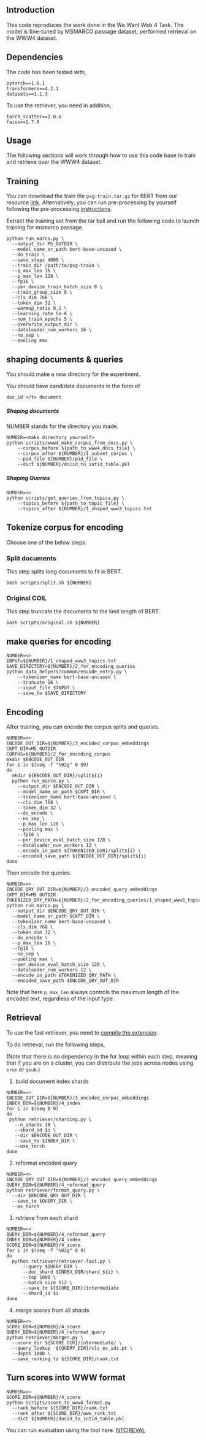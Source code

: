 ## Introduction
This code reproduces the work done in the We Want Web 4 Task.
The model is fine-tuned by MSMARCO passage dataset, performed retrieval on the WWW4 dataset.

## Dependencies
The code has been tested with,
```
pytorch==1.8.1
transformers==4.2.1
datasets==1.1.3
```
To use the retriever, you need in addition,
```
torch_scatter==2.0.6
faiss==1.7.0
```

## Usage
The following sections will work through how to use this code base to train and retrieve over the WWW4 dataset.
## Training
You can download the train file `psg-train.tar.gz` for BERT from our resource [link](http://boston.lti.cs.cmu.edu/luyug/coil/msmarco-psg/). Alternatively, you can run pre-processing by yourself following the pre-processing [instructions](data_helpers).

Extract the training set from the tar ball and run the following code to launch training for msmarco passage.
```
python run_marco.py \  
  --output_dir MS_OUTDIR \  
  --model_name_or_path bert-base-uncased \  
  --do_train \  
  --save_steps 4000 \  
  --train_dir /path/to/psg-train \  
  --q_max_len 16 \  
  --p_max_len 128 \  
  --fp16 \  
  --per_device_train_batch_size 8 \  
  --train_group_size 8 \  
  --cls_dim 768 \  
  --token_dim 32 \  
  --warmup_ratio 0.1 \  
  --learning_rate 5e-6 \  
  --num_train_epochs 5 \  
  --overwrite_output_dir \  
  --dataloader_num_workers 16 \  
  --no_sep \  
  --pooling max 
```

## shaping documents & queries
You should make a new directory for the experiment.

You should have candidate documents in the form of
```
doc_id </t> document
```

##### Shaping documents
NUMBER stands for the directory you made.
```
NUMBER=<make directory yourself>
python scripts/www4_make_corpus_from_docs.py \
    --corpus_before ${path_to_www4_docs_file} \
    --corpus_after ${NUMBER}/1_subset_corpus \
    --pid_file ${NUMBER}/pid_file \
    --dict ${NUMBER}/docid_to_intid_table.pkl
```
##### Shaping Queries
```
NUMBER=<>
python scripts/get_queries_from_topics.py \
    --topics_before ${path_to_topic_file} \
    --topics_after ${NUMBER}/1_shaped_www3_topics.txt
```

## Tokenize corpus for encoding
Choose one of the below steps.
### Split documents
This step splits long documents to fit in BERT.
```
bash scripts/split.sh ${NUMBER}
```
### Original COIL
This step truncate the documents to the limit length of BERT.
```
bash scripts/original.sh ${NUMBER}
```

## make queries for encoding
```
NUMBER=<>
INPUT=${NUMBER}/1_shaped_www3_topics.txt
SAVE_DIRECTORY=${NUMBER}/2_for_encoding_queries
python data_helpers/common/encode_entry.py \
    --tokenizer_name bert-base-uncased \
    --truncate 16 \
    --input_file $INPUT \
    --save_to $SAVE_DIRECTORY
```

## Encoding
After training, you can encode the corpus splits and queries.
```
NUMBER=<>
ENCODE_OUT_DIR=${NUMBER}/3_encoded_corpus_embeddings
CKPT_DIR=MS_OUTDIR
CORPUS=${NUMBER}/2_for_encoding_corpus
mkdir $ENCODE_OUT_DIR
for i in $(seq -f "%02g" 0 99)  
do  
  mkdir ${ENCODE_OUT_DIR}/split${i}  
  python run_marco.py \  
    --output_dir $ENCODE_OUT_DIR \  
    --model_name_or_path $CKPT_DIR \  
    --tokenizer_name bert-base-uncased \  
    --cls_dim 768 \  
    --token_dim 32 \  
    --do_encode \  
    --no_sep \  
    --p_max_len 128 \  
    --pooling max \  
    --fp16 \  
    --per_device_eval_batch_size 128 \  
    --dataloader_num_workers 12 \  
    --encode_in_path ${TOKENIZED_DIR}/split${i} \  
    --encoded_save_path ${ENCODE_OUT_DIR}/split${i}
done
```

Then encode the queries.
```
NUMBER=<>
ENCODE_QRY_OUT_DIR=${NUMBER}/3_encoded_query_embeddings
CKPT_DIR=MS_OUTDIR
TOKENIZED_QRY_PATH=${NUMBER}/2_for_encoding_queries/1_shaped_www3_topics.txt.json
python run_marco.py \  
  --output_dir $ENCODE_QRY_OUT_DIR \  
  --model_name_or_path $CKPT_DIR \  
  --tokenizer_name bert-base-uncased \  
  --cls_dim 768 \  
  --token_dim 32 \  
  --do_encode \  
  --p_max_len 16 \  
  --fp16 \  
  --no_sep \  
  --pooling max \  
  --per_device_eval_batch_size 128 \  
  --dataloader_num_workers 12 \  
  --encode_in_path $TOKENIZED_QRY_PATH \  
  --encoded_save_path $ENCODE_QRY_OUT_DIR
```
Note that here `p_max_len` always controls the maximum length of the encoded text, regardless of the input type.

## Retrieval
To use the fast retriever, you need to [compile the extension](retriever#fast-retriver). 

To do retrieval, run the following steps, 

(Note that there is no dependency in the for loop within each step, meaning that if you are on a cluster, you can distribute the jobs across nodes using `srun` or `qsub`.)

1) build document index shards
```
NUMBER=<>
ENCODE_OUT_DIR=${NUMBER}/3_encoded_corpus_embeddings
INDEX_DIR=${NUMBER}/4_index
for i in $(seq 0 9)  
do  
 python retriever/sharding.py \  
   --n_shards 10 \  
   --shard_id $i \  
   --dir $ENCODE_OUT_DIR \  
   --save_to $INDEX_DIR \  
   --use_torch
done  
```
2) reformat encoded query
```
NUMBER=<>
ENCODE_QRY_OUT_DIR=${NUMBER}/3_encoded_query_embeddings
QUERY_DIR=${NUMBER}/4_reformat_query
python retriever/format_query.py \  
  --dir $ENCODE_QRY_OUT_DIR \  
  --save_to $QUERY_DIR \  
  --as_torch
```

3) retrieve from each shard
```
NUMBER=<>
QUERY_DIR=${NUMBER}/4_reformat_query
INDEX_DIR=${NUMBER}/4_index
SCORE_DIR=${NUMBER}/4_score
for i in $(seq -f "%02g" 0 9)  
do  
  python retriever/retriever-fast.py \  
      --query $QUERY_DIR \  
      --doc_shard $INDEX_DIR/shard_${i} \  
      --top 1000 \
      --batch_size 512 \
      --save_to ${SCORE_DIR}/intermediate
      --shard_id $i
done 
```
4) merge scores from all shards
```
NUMBER=<>
SCORE_DIR=${NUMBER}/4_score
QUERY_DIR=${NUMBER}/4_reformat_query
python retriever/merger.py \  
  --score_dir ${SCORE_DIR}/intermediate/ \  
  --query_lookup  ${QUERY_DIR}/cls_ex_ids.pt \  
  --depth 1000 \  
  --save_ranking_to ${SCORE_DIR}/rank.txt

```

## Turn scores into WWW format
```
NUMBER=<>
SCORE_DIR=${NUMBER}/4_score
python scripts/score_to_www4_format.py 
  --rank_before ${SCORE_DIR}/rank.txt 
  --rank_after ${SCORE_DIR}/www_rank.txt 
  --dict ${NUMBER}/docid_to_intid_table.pkl
```

You can run evaluation using the tool here. [NTCIREVAL](http://research.nii.ac.jp/ntcir/tools/ntcireval-ja.html)
